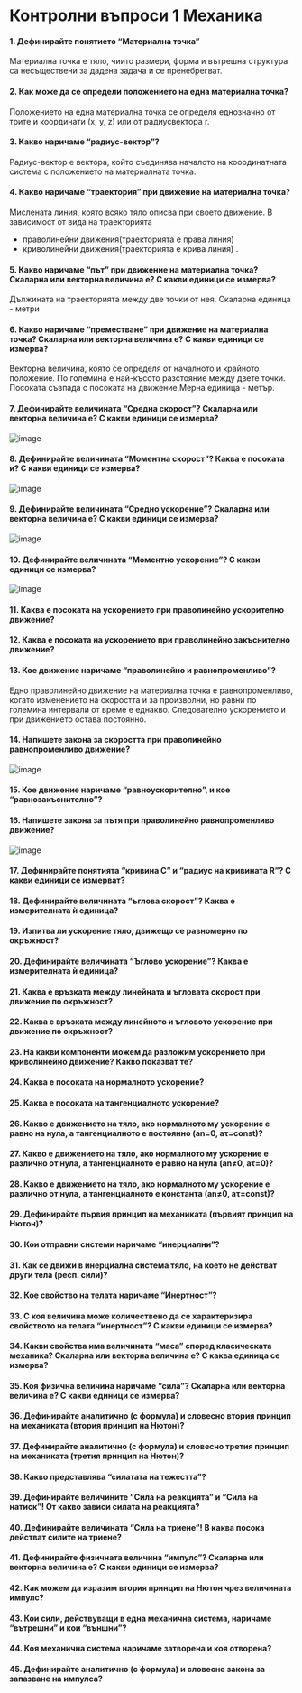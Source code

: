 # Контролни въпроси 1 Механика
#### 1. Дефинирайте понятието “Материална точка”
Материална точка е тяло, чиито размери, форма и вътрешна структура са несъществени за дадена задача и се пренебрегват.
#### 2.	Как може да се определи положението на една материална точка?
Положението на една материална точка се определя еднозначно от трите и координати (x, y, z) или от радиусвектора r. 
#### 3.	Какво наричаме “радиус-вектор”?
Радиус-вектор е вектора, който съединява началото на координатната система с положението на материалната точка.
#### 4.	Какво наричаме “траектория” при движение на материална точка?
Мислената линия, която всяко тяло описва при своето движение.
В зависимост от вида на траекторията 
- праволинейни движения(траекторията е права линия)
- криволинейни движения(траекторията е крива линия) .
#### 5.	Какво наричаме “път” при движение на материална точка? Скаларна или векторна величина е? С какви единици се измерва?
Дължината на траекторията между две точки от нея. Скаларна единица - метри
#### 6.	Какво наричаме “преместване” при движение на материална точка? Скаларна или векторна величина е? С какви единици се измерва?
Векторна величина, която се определя от началното и крайното положение. По големина е най-късото разстояние между двете точки. Посоката съвпада с посоката на движение.Мерна единица - метър.
#### 7.	Дефинирайте величината “Средна скорост”? Скаларна или векторна величина е? С какви единици се измерва?
![image](https://user-images.githubusercontent.com/91801674/215275797-0587494c-9588-4510-ad4a-41294ade102b.png)

#### 8.	Дефинирайте величината “Моментна скорост”? Каква е посоката и? С какви единици се измерва?
![image](https://user-images.githubusercontent.com/91801674/215275812-52e686eb-3956-4d69-9616-dd7a6c54d436.png)

#### 9.	Дефинирайте величината “Средно ускорение”? Скаларна или векторна величина е? С какви единици се измерва?
![image](https://user-images.githubusercontent.com/91801674/215275868-ca566374-d0db-4d04-86e1-facb15d9d181.png)

#### 10.	Дефинирайте величината “Моментно ускорение”? С какви единици се измерва?
![image](https://user-images.githubusercontent.com/91801674/215275880-a9f302f6-2094-43b2-9172-3afecaed097b.png)

#### 11.	Каква е посоката на ускорението при праволинейно ускорително движение?

#### 12.	Каква е посоката на ускорението при праволинейно закъснително движение?

#### 13.	Кое движение наричаме “праволинейно и равнопроменливо”?
Едно праволинейно движение на материална точка е равнопроменливо, когато изменението на скоростта и за произволни, но равни по големина интервали от време е еднакво.
Следователно ускорението и при движението остава постоянно. 
#### 14.	Напишете закона за скоростта при праволинейно равнопроменливо движение?
![image](https://user-images.githubusercontent.com/91801674/215275965-217fff75-2e1c-437a-86ef-dd6d76f014f4.png)

#### 15.	Кое движение наричаме “равноускорително”, и кое “равнозакъснително”?

#### 16.	Напишете закона за пътя при праволинейно равнопроменливо движение?
![image](https://user-images.githubusercontent.com/91801674/215276037-8d3de56a-f79e-4daf-966f-d879884f877e.png)

#### 17.	Дефинирайте понятията “кривина С” и “радиус на кривината R”? С какви единици се измерват?

#### 18.	Дефинирайте величината “ъглова скорост”? Каква е измерителната ѝ единица?
#### 19.	Изпитва ли ускорение тяло, движещо се равномерно по окръжност?
#### 20.	Дефинирайте величината “Ъглово ускорение”? Каква е измерителната ѝ единица?
#### 21.	Каква е връзката между линейната и ъгловата скорост при движение по окръжност?
#### 22.	Каква е връзката между линейното и ъгловото ускорение при движение по окръжност?
#### 23.	На какви компоненти можем да разложим ускорението при криволинейно движение? Какво показват те? 
#### 24.	Каква е посоката на нормалното ускорение?
#### 25.	Каква е посоката на тангенциалното ускорение?
#### 26.	Какво е движението на тяло, ако нормалното му ускорение е равно на нула, а тангенциалното е постоянно (an=0,   aτ=const)?
#### 27.	Какво е движението на тяло, ако нормалното му ускорение е различно от нула, а тангенциалното е равно на нула (an≠0,   aτ=0)?
#### 28.	Какво е движението на тяло, ако нормалното му ускорение е различно от нула, а тангенциалното е константа (an≠0,   aτ=const)?
#### 29.	Дефинирайте първия принцип на механиката (първият принцип на Нютон)?
#### 30.	Кои отправни системи наричаме “инерциални”?
#### 31.	Как се движи в инерциална система тяло, на което не действат други тела (респ. сили)?
#### 32.	Кое свойство на телата наричаме “Инертност”?
#### 33.	С коя величина може количествено да се характеризира свойството на телата “инертност”? С какви единици се измерва?
#### 34.	Какви свойства има величината “маса” според класическата механика? Скаларна или векторна величина е? С каква единица се измерва?
#### 35.	Коя физична величина наричаме “сила”? Скаларна или векторна величина е? С какви единици се измерва?
#### 36.	Дефинирайте аналитично (с формула) и словесно втория принцип на механиката (втория принцип на Нютон)?
#### 37.	Дефинирайте аналитично (с формула) и словесно третия принцип на механиката (третия принцип на Нютон)?
#### 38.	Какво представлява “силатата на тежестта”? 
#### 39.	Дефинирайте величините “Сила на реакцията” и “Сила на натиск”! От какво зависи силата на реакцията?
#### 40.	Дефинирайте величината “Сила на триене”! В каква посока действат силите на триене?
#### 41.	Дефинирайте физичната величина “импулс”? Скаларна или векторна величина е? С какви единици се измерва?
#### 42.	Как можем да изразим втория принцип на Нютон чрез величината импулс?
#### 43.	Кои сили, действуващи в една механична система, наричаме “вътрешни” и кои “външни”?
#### 44.	Коя механична система наричаме затворена и коя отворена?
#### 45.	Дефинирайте аналитично (с формула) и словесно закона за запазване на импулса?


